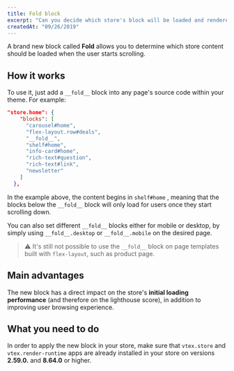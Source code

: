 ```yaml
---
title: Fold block
excerpt: "Can you decide which store's block will be loaded and rendered after the user scroll down? Yes, you can: simply use the Fold block!"
createdAt: "09/26/2019"
---
```


A brand new block called **Fold** allows you to determine which store content should be loaded when the user starts scrolling.

## How it works

To use it, just add a `__fold__` block into any page's source code within your theme. For example:

```json
"store.home": {  
    "blocks": [  
      "carousel#home",  
      "flex-layout.row#deals",  
      "__fold__",  
      "shelf#home",  
      "info-card#home",  
      "rich-text#question",  
      "rich-text#link",  
      "newsletter"  
    ]  
  },
```

In the example above, the content begins in `shelf#home` , meaning that the blocks below the `__fold__` block will only load for users once they start scrolling down.

You can also set different `__fold__` blocks either for mobile or desktop, by simply using `__fold__.desktop` or `__fold__.mobile` on the desired page.

> ⚠️ It's still not possible to use the `__fold__` block on page templates built with `flex-layout`, such as product page.

## Main advantages

The new block has a direct impact on the store's **initial loading performance** (and therefore on the lighthouse score), in addition to improving user browsing experience. 

## What you need to do

In order to apply the new block in your store, make sure that `vtex.store` and `vtex.render-runtime` apps are already installed in your store on versions **2.59.0.** and **8.64.0** or higher.
